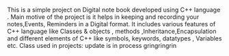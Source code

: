 This is a simple project on  Digital note book  developed using C++ language . Main motive of the project is it helps in keeping and recording your notes,Events, Reminders in a Digital format. It includes various features of C++ language like  Classes & objects , methods ,Inheritance,Encapsulation and different elements of C++ like symbols, keywords, datatypes , Variables etc.
Class used in projects:
update is in process gringringrin

